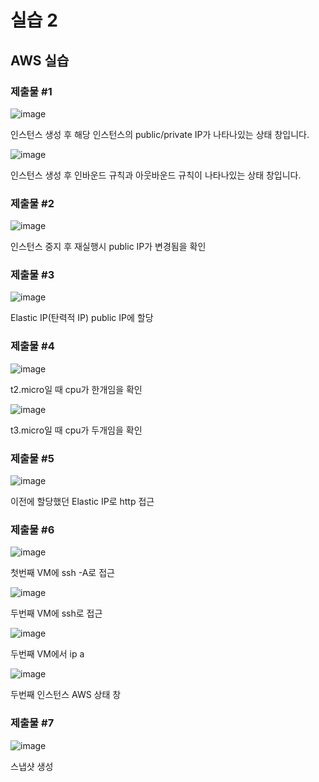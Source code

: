 # 실습 2

## AWS 실습

### 제출물 #1

![image](./제출물#1-1.png)

인스턴스 생성 후 해당 인스턴스의 public/private IP가 나타나있는 상태 창입니다.

![image](lab2/제출물#1-2.png)

인스턴스 생성 후 인바운드 규칙과 아웃바운드 규칙이 나타나있는 상태 창입니다.

### 제출물 #2

![image](lab2/제출물#2.png)

인스턴스 중지 후 재실행시 public IP가 변경됨을 확인

### 제출물 #3

![image](lab2/제출물#3.png)

Elastic IP(탄력적 IP) public IP에 할당

### 제출물 #4

![image](lab2/제출물#4-1.png)

t2.micro일 때 cpu가 한개임을 확인

![image](lab2/제출물#4-2.png)

t3.micro일 때 cpu가 두개임을 확인

### 제출물 #5

![image](lab2/제출물#5.png)

이전에 할당했던 Elastic IP로 http 접근

### 제출물 #6

![image](lab2/제출물#6-1.png)

첫번째 VM에 ssh -A로 접근

![image](lab2/제출물#6-2.png)

두번째 VM에 ssh로 접근

![image](lab2/제출물#6-3.png)

두번째 VM에서 ip a

![image](lab2/제출물#6-4.png)

두번째 인스턴스 AWS 상태 창

### 제출물 #7

![image](lab2/제출물#7.png)

스냅샷 생성
